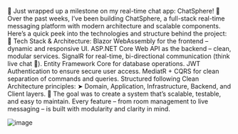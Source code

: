🚀 Just wrapped up a milestone on my real-time chat app: ChatSphere! 🧩
Over the past weeks, I’ve been building ChatSphere, a full-stack real-time messaging platform with modern architecture and scalable components. Here’s a quick peek into the technologies and structure behind the project:
🔧 Tech Stack & Architecture:
Blazor WebAssembly for the frontend – dynamic and responsive UI.
ASP.NET Core Web API as the backend – clean, modular services.
SignalR for real-time, bi-directional communication (think live chat 💬).
Entity Framework Core for database operations.
JWT Authentication to ensure secure user access.
MediatR + CQRS for clean separation of commands and queries.
Structured following Clean Architecture principles:
 ➤ Domain, Application, Infrastructure, Backend, and Client layers.
🧱 The goal was to create a system that’s scalable, testable, and easy to maintain. Every feature – from room management to live messaging – is built with modularity and clarity in mind.

![image](https://github.com/user-attachments/assets/e44c5647-b581-4f69-89a5-0fe60b7608f7)
